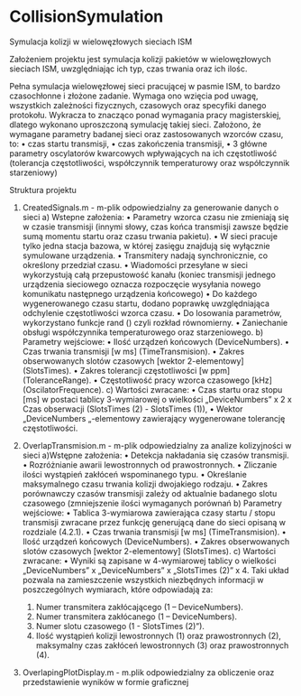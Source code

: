 # CollisionSymulation
Symulacja kolizji w wielowęzłowych sieciach ISM

Założeniem projektu jest symulacja kolizji pakietów w wielowęzłowych sieciach ISM, uwzględniając ich typ, czas trwania oraz ich ilośc.

Pełna symulacja wielowęzłowej sieci pracującej w pasmie ISM, to bardzo czasochłonne i złożone zadanie. Wymaga ono wzięcia pod uwagę, wszystkich zależności fizycznych, czasowych oraz specyfiki danego protokołu. Wykracza to znacząco ponad wymagania pracy magisterskiej, dlatego wykonano uproszczoną symulację takiej sieci. Założono, że wymagane parametry badanej sieci oraz zastosowanych wzorców czasu, to:
  • czas startu transmisji,
  • czas zakończenia transmisji,
  • 3 główne parametry oscylatorów kwarcowych wpływających na ich częstotliwość (tolerancja częstotliwości, współczynnik temperaturowy oraz współczynnik starzeniowy)

Struktura projektu
1.  CreatedSignals.m - m-plik odpowiedzialny za generowanie danych o sieci
  a) Wstepne założenia:
    • Parametry wzorca czasu nie zmieniają się w czasie transmisji (innymi słowy, czas końca transmisji zawsze będzie sumą momentu startu oraz czasu trwania pakietu).
    • W sieci pracuje tylko jedna stacja bazowa, w której zasięgu znajdują się wyłącznie symulowane urządzenia.
    • Transmitery nadają synchronicznie, co określony przedział czasu.
    • Wiadomości przesyłane w sieci wykorzystują całą przepustowość kanału (koniec transmisji jednego urządzenia sieciowego oznacza rozpoczęcie wysyłania nowego komunikatu następnego urządzenia końcowego)
    • Do każdego wygenerowanego czasu startu, dodano poprawkę uwzględniająca odchylenie częstotliwości wzorca czasu.
    • Do losowania parametrów, wykorzystano funkcje rand () czyli rozkład równomierny.
    • Zaniechanie obsługi współczynnika temperaturowego oraz starzeniowego.
  b) Parametry wejściowe:
    • Ilość urządzeń końcowych (DeviceNumbers).
    • Czas trwania transmisji [w ms] (TimeTransmision).
    • Zakres obserwowanych slotów czasowych [wektor 2-elementowy] (SlotsTimes).
    • Zakres tolerancji częstotliwości [w ppm] (ToleranceRange).
    • Częstotliwość pracy wzorca czasowego [kHz] (OscilatorFrequence).
  c) Wartości zwracane:
    • Czas startu oraz stopu [ms] w postaci tablicy 3-wymiarowej o wielkości „DeviceNumbers” x 2 x Czas obserwacji (SlotsTimes (2) - SlotsTimes (1)),
    • Wektor „DeviceNumbers „-elementowy zawierający wygenerowane tolerancję częstotliwości.

2. OverlapTransmision.m - m-plik odpowiedzialny za analize kolizyjności w sieci
  a)Wstępne założenia:
    • Detekcja nakładania się czasów transmisji.
    • Rozróżnianie awarii lewostronnych od prawostronnych.
    • Zliczanie ilości wystąpień zakłóceń wspominanego typu.
    • Określanie maksymalnego czasu trwania kolizji dwojakiego rodzaju.
    • Zakres porównawczy czasów transmisji zależy od aktualnie badanego slotu czasowego (zmniejszenie ilości wymaganych porównań
  b) Parametry wejściowe:
    • Tablica 3-wymiarowa zawierająca czasy startu / stopu transmisji zwracane przez funkcję generującą dane do sieci opisaną w rozdziale (4.2.1).
    • Czas trwania transmisji [w ms] (TimeTransmision).
    • Ilość urządzeń końcowych (DeviceNumbers).
    • Zakres obserwowanych slotów czasowych [wektor 2-elementowy] (SlotsTimes).
  c) Wartości zwracane:
    • Wyniki są zapisane w 4-wymiarowej tablicy o wielkości „DeviceNumbers” x „DeviceNumbers” x „SlotsTimes (2)” x 4. 
   Taki układ pozwala na zamieszczenie wszystkich niezbędnych informacji w poszczególnych wymiarach, które odpowiadają za:
    1. Numer transmitera zakłócającego (1 – DeviceNumbers).
    2. Numer transmitera zakłócanego (1 – DeviceNumbers).
    3. Numer slotu czasowego (1 - SlotsTimes (2)”).
    4. Ilość wystąpień kolizji lewostronnych (1) oraz prawostronnych (2), maksymalny czas zakłóceń lewostronnych (3) oraz prawostronnych (4).

3. OverlapingPlotDisplay.m - m.plik odpowiedzialny za obliczenie oraz przedstawienie wyników w formie graficznej
